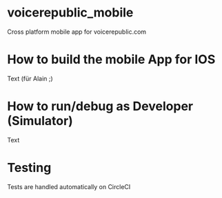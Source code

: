 # voicerepublic_mobile
Cross platform mobile app for voicerepublic.com

# How to build the mobile App for IOS
Text (für Alain ;)

# How to run/debug as Developer (Simulator)
Text

# Testing
Tests are handled automatically on CircleCI
